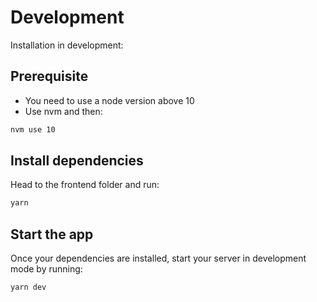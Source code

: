 # Development

Installation in development:

## Prerequisite

- You need to use a node version above 10
- Use nvm and then:

```bash
nvm use 10
```

## Install dependencies

Head to the frontend folder and run:

```bash
yarn
```

## Start the app

Once your dependencies are installed, start your server in development mode by running:

```bash
yarn dev
```
